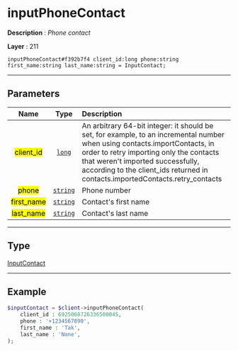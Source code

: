 # inputPhoneContact

**Description** : *Phone contact*

**Layer** : 211

```tl
inputPhoneContact#f392b7f4 client_id:long phone:string first_name:string last_name:string = InputContact;
```

---

## Parameters

| Name | Type | Description |
| :---: | :---: | :--- |
| <mark>client_id</mark> | [`long`](type/long) | An arbitrary 64-bit integer: it should be set, for example, to an incremental number when using contacts.importContacts, in order to retry importing only the contacts that weren't imported successfully, according to the client_ids returned in contacts.importedContacts.retry_contacts |
| <mark>phone</mark> | [`string`](type/string) | Phone number |
| <mark>first_name</mark> | [`string`](type/string) | Contact's first name |
| <mark>last_name</mark> | [`string`](type/string) | Contact's last name |

---

## Type

[InputContact](type/InputContact)

---

## Example

```php
$inputContact = $client->inputPhoneContact(
	client_id : 6925068726336500045,
	phone : '+1234567890',
	first_name : 'Tak',
	last_name : 'None',
);
```